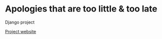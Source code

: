 # Apologies that are too little & too late

Django project

[Project website](https://toolittletoolate.club)
